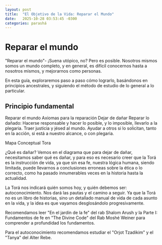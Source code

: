 ```yaml
---
layout: post
title:  "El Objetivo de la Vida: Reparar el Mundo"
date:   2025-10-28 03:53:45 -0300
categories: parashá
---
```

Reparar el mundo
============

"Reparar el mundo"- ¡Suena utópico, no? Pero es posible. Nosotros mismos somos un mundo completo, y en general, es difícil conocernos hasta a nosotros mismos, y mejorarnos como personas.

En esta guía, exploraremos paso a paso cómo lograrlo, basándonos en principios ancestrales, y siguiendo el método de estudio de lo general a lo particular.

Principio fundamental
------

Reparar el mundo
Axiomas para la reparación
Dejar de dañar
Reparar lo dañado: Hacerse responsable y hacer lo posible, y lo imposible, llevarlo a la plegaria.
Traer justicia y jésed al mundo. Ayudar a otros si lo solicitan, tanto en la acción, si está a nuestro alcance, o con plegaria.

Mapa Conceptual Tora

¿Qué es dañar?
Vemos en el diagrama que para dejar de dañar, necesitamos saber qué es dañar, y para eso es necesario creer que la Torá es la instrucción de vida, ya que sin esa fe, nuestra lógica humana, siendo limitada, puede llevarnos a conclusiones erroneas sobre la ética o lo correcto, como ha pasado innumerables veces en la historia hasta la actualidad.

La Torá nos indicará quién somos hoy, y quién debemos ser: autoconocimiento. Nos dará las pautas y el camino a seguir. Ya que la Torá no es un libro de historias, sino un detallado manual de vida de cada asunto en la vida, y la idea es que vayamos desglosándolo progresivamente.

Recomendamos leer "En el jardín de la fe" del rab Shalom Arush y la Parte I: Fundamentos de fe en "The Divine Code" del Rab Moshé Weiner para comprender a profundidad los fundamentos.

Para el autoconocimiento recomendamos estudiar el "Orjot Tzadikim" y el "Tanya" del Alter Rebe.
